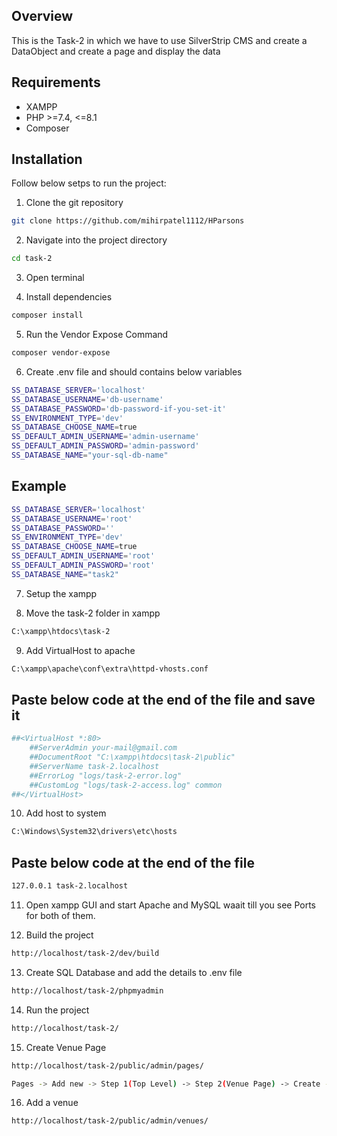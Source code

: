 ## Overview
This is the Task-2 in which we have to use SilverStrip CMS and create a DataObject and create a page and display the data

## Requirements
- XAMPP 
- PHP >=7.4, <=8.1 
- Composer

## Installation
Follow below setps to run the project:

1. Clone the git repository
```bash
git clone https://github.com/mihirpatel1112/HParsons
```

2. Navigate into the project directory
```bash
cd task-2
```

3. Open terminal

4. Install dependencies
```bash
composer install
```

5. Run the Vendor Expose Command 
```bash
composer vendor-expose
```

6. Create .env file and should contains below variables
```bash
SS_DATABASE_SERVER='localhost'
SS_DATABASE_USERNAME='db-username'
SS_DATABASE_PASSWORD='db-password-if-you-set-it'
SS_ENVIRONMENT_TYPE='dev'
SS_DATABASE_CHOOSE_NAME=true
SS_DEFAULT_ADMIN_USERNAME='admin-username'
SS_DEFAULT_ADMIN_PASSWORD='admin-password'
SS_DATABASE_NAME="your-sql-db-name"
```

## Example
```bash
SS_DATABASE_SERVER='localhost'
SS_DATABASE_USERNAME='root'
SS_DATABASE_PASSWORD=''
SS_ENVIRONMENT_TYPE='dev'
SS_DATABASE_CHOOSE_NAME=true
SS_DEFAULT_ADMIN_USERNAME='root'
SS_DEFAULT_ADMIN_PASSWORD='root'
SS_DATABASE_NAME="task2"
```

7. Setup the xampp 

8. Move the task-2 folder in xampp
```bash
C:\xampp\htdocs\task-2
```

9. Add VirtualHost to apache
```bash
C:\xampp\apache\conf\extra\httpd-vhosts.conf
```

## Paste below code at the end of the file and save it

```bash
##<VirtualHost *:80>
    ##ServerAdmin your-mail@gmail.com
    ##DocumentRoot "C:\xampp\htdocs\task-2\public"
    ##ServerName task-2.localhost
    ##ErrorLog "logs/task-2-error.log"
    ##CustomLog "logs/task-2-access.log" common
##</VirtualHost>
```

10. Add host to system
```bash
C:\Windows\System32\drivers\etc\hosts
```

## Paste below code at the end of the file
```bash
127.0.0.1 task-2.localhost
```

11. Open xampp GUI and start Apache and MySQL waait till you see Ports for both of them.

12. Build the project
```bash
http://localhost/task-2/dev/build
```

13. Create SQL Database and add the details to .env file
```bash
http://localhost/task-2/phpmyadmin
```

14. Run the project
```bash
http://localhost/task-2/
```

15. Create Venue Page
```bash
http://localhost/task-2/public/admin/pages/
```
```bash
Pages -> Add new -> Step 1(Top Level) -> Step 2(Venue Page) -> Create -> Page Name(Venue Page) -> Publish
```

16. Add a venue
```bash
http://localhost/task-2/public/admin/venues/
```

```


